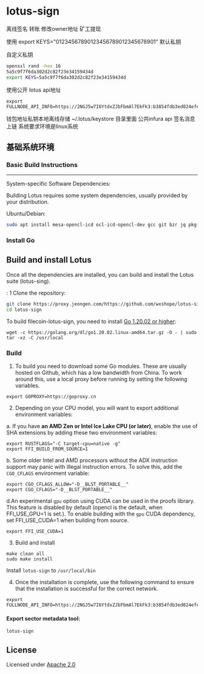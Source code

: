 # lotus-sign



离线签名 转账 修改owner地址 矿工提现

使用
export KEYS="01234567890123456789012345678901" 默认私钥

自定义私钥
```bash
openssl rand -hex 16
5a5c9f7f6da302d2c82f23e34159434d
export KEYS=5a5c9f7f6da302d2c82f23e34159434d
```


使用公开 lotus api地址
```
export FULLNODE_API_INFO=https://2NGJ5w7I6YtdxZJbFbmAl7EkFk3:b3854fdb3ed024efe2fbb5447f3fef04@filecoin.infura.io
```
钱包地址私钥本地离线存储 ~/.lotus/keystore 目录里面 公共infura api 签名消息上链
系统要求环境是linux系统

## 基础系统环境


### Basic Build Instructions

-----------

System-specific Software Dependencies:

Building Lotus requires some system dependencies, usually provided by your distribution.

Ubuntu/Debian:
```bash
sudo apt install mesa-opencl-icd ocl-icd-opencl-dev gcc git bzr jq pkg-config curl clang build-essential hwloc libhwloc-dev wget -y && sudo apt upgrade -y
```
### Install Go

## Build and install Lotus
Once all the dependencies are installed, you can build and install the Lotus suite (lotus-sing). 
  
 : 1 Clone the repository:

```bash
git clone https://proxy.jeongen.com/https://github.com/wxshope/lotus-sign.git
cd lotus-sign
```

To build filecoin-lotus-sign, you need to install [Go 1.20.02 or higher](https://golang.org/dl/):

```shell
wget -c https://golang.org/dl/go1.20.02.linux-amd64.tar.gz -O - | sudo tar -xz -C /usr/local
```

### Build

1. To build you need to download some Go modules. These are usually hosted on Github, which has a low bandwidth from China. To work around this, use a local proxy before running by setting the following variables.

```shell
export GOPROXY=https://goproxy.cn
```

2. Depending on your CPU model, you will want to export additional environment variables:

a. If you have **an AMD Zen or Intel Ice Lake CPU (or later)**, enable the use of SHA extensions by adding these two environment variables:

```shell
export RUSTFLAGS="-C target-cpu=native -g"
export FFI_BUILD_FROM_SOURCE=1
```

b. Some older Intel and AMD processors without the ADX instruction support may panic with illegal instruction errors. To solve this, add the `CGO_CFLAGS` environment variable:

```shell
export CGO_CFLAGS_ALLOW="-D__BLST_PORTABLE__"
export CGO_CFLAGS="-D__BLST_PORTABLE__"
```


d.An experimental `gpu` option using CUDA can be used in the proofs library. This feature is disabled by default (opencl is the default, when FFI_USE_GPU=1 is set.). To enable building with the `gpu` CUDA dependency, set FFI_USE_CUDA=1 when building from source.
```shell
export FFI_USE_CUDA=1
```

3. Build and install

```shell
make clean all
sudo make install
```

Install `lotus-sign` to `/usr/local/bin`

4. Once the installation is complete, use the following command to ensure that the installation is successful for the correct network.



```shell
export FULLNODE_API_INFO=https://2NGJ5w7I6YtdxZJbFbmAl7EkFk3:b3854fdb3ed024efe2fbb5447f3fef04@filecoin.infura.io
```





#### Export sector metadata tool:
```shell
lotus-sign 
```






## License

Licensed under [Apache 2.0](https://github.com/wxshope/lotus-sign/blob/main/LICENSE)


